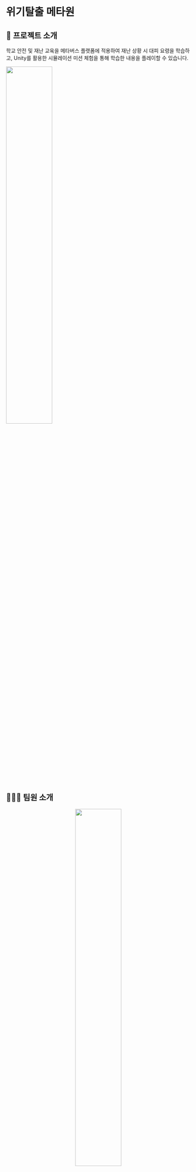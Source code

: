 # 위기탈출 메타원


## 📖 프로젝트 소개

학교 안전 및 재난 교육을 메타버스 플랫폼에 적용하여 재난 상황 시 대피 요령을 학습하고, Unity를 활용한 시뮬레이션 미션 체험을 통해 학습한 내용을 플레이할 수 있습니다.

<img src="https://user-images.githubusercontent.com/49333349/153608271-15236561-05ce-477a-898c-d69e4c100c9d.png"  width="50%" height="50%">

<br>

## 👨‍👦‍👦 팀원 소개

<div align="center">
  <img src="https://user-images.githubusercontent.com/49333349/153621485-5bb1d4f3-aaf5-4287-837d-b3de373d97cc.png"  width="50%" height="50%">
</div> 

- 권진우, 이효진 (중간취업)

<br>

## ❔ 기획 배경 및 의도

<details>
<summary>트렌드와 필요성</summary>
<br>
<div markdown="1">
  <blockquote> 
 &nbsp;메타버스(metaverse)는 가공·초월을 의미하는 메타(Meta)와 세계를 의미하는 유니버스(Universe)의 합성어로, 가상과 현실이 융복합된 디지털 세계, 초월 세계를 의미한다. 코로나로 인한 언택트 문화가 확산되면서, 메타버스 기술이 차세대 플랫폼으로 주목받고 있다. 최근 코로나로 인해 여러 분야에서 단체 생활에 영향을 받고 있다. 대부분의 학생들은 수업 등교에 제한을 받고 있기 때문에 특히, 학교에서 지속적으로 관심을 갖고 의무적으로 행해야하는 학교안전교육에 불편함을 겪고있다.
    </blockquote> 
</div>
<div markdown="2">
  <blockquote> 
  &nbsp;학교 내 안전교육과 재난교육은 형식적이고 일회성이라는 큰 문제점이 있다. 강의식이나 전달식 교육은 비대면 원격수업에서 비효과적으로 전달될 수 밖에 없다. 또한, 재난교육의 체험시설 부족과 복잡한 메뉴얼은 안전교육을 지도하는 교사에게도 부담이 되며 자세한 지도 역량을 필요로 한다. 이러한 학교안전교육의 문제점과 학생들의 교육 결손의 해소가 시급한 상황이다.
    </blockquote> 
</div>
</details>

<details>
<summary>소비자/시장에 줄 수 있는 가치</summary>
<br>
<div markdown="1">
  <blockquote> 
 &nbsp;특별한 디바이스가 아닌 보편적인 기기인 컴퓨터를 통한 가상현실로 체험 서비스를 제공하면 적극적인 참여를 독려하며 접근성까지 확보할 수 있다. 또한, 교육 중 다른 친구와의 소통도 가능해지면서 교육에 지루함보다 흥미를 느낄 수 있다.
    </blockquote> 
</div>
</details>

<details>
<summary>기대 효과</summary>
<br>
<div markdown="1">
  <blockquote> 
 &nbsp;교내 재난 안전교육을 메타버스 플랫폼을 통해 제공한다면, 청소년 뿐만 아닌, 기업 내 사업장 안전 교육, 건설 현장 안전교육과 같은 다양한 안전교육에 대해서도 메타버스의 플랫폼을 확장할 수있다. 단편적이고, 일회성이 아닌 반복적이고 생생한 안전 교육을 통해, 위드 코로나 시대에서 보다 효과적으로 재난과 안전에 대한 경각심을 가지며 교육받을 수 있다.
    </blockquote> 
</div>
</details>
<br>

## 🪄 애플리케이션 아키텍쳐
<details>
<summary>ERD </summary>
<div markdown="1">
<img src="https://user-images.githubusercontent.com/49333349/153613237-8579de8c-8e56-4736-ac75-8403cc85c326.png" width="80%" height="80%">
</div>
</details>

<details>
<summary>Figma </summary>
<div markdown="1">
<img src="https://user-images.githubusercontent.com/49333349/153613791-8c57650f-3760-425a-9384-685c36ea2134.png" width="80%" height="80%">
</div>
</details>
<br>

## 🧮 기능

[시연 시나리오](https://github.com/GyuYoungCho/MetaOne/blob/dev/exec/%EC%8B%9C%EC%97%B0%20%EC%8B%9C%EB%82%98%EB%A6%AC%EC%98%A4.pdf)


## ⌛ Stack

<p align="center">
<img src="https://img.shields.io/badge/Java-007396?style=flat-square&logo=Java&logoColor=white"/></a>&nbsp
<img src="https://img.shields.io/badge/C%23-00599C?style=flat-square&logo=c sharp&logoColor=white"/></a>&nbsp
<img src="https://img.shields.io/badge/Unity-dcdcdc?style=flat-square&logo=unity&logoColor=black"/></a>&nbsp
<img src="https://img.shields.io/badge/WebGL-990000?style=flat-square&logo=webgl&logoColor=white"/></a>&nbsp 
<img src="https://img.shields.io/badge/HTML5-E34F26?style=flat-square&logo=html5&logoColor=white"/></a>&nbsp 
<img src="https://img.shields.io/badge/CSS-1572B6?style=flat-square&logo=css3&logoColor=white"/></a>&nbsp 
<img src="https://img.shields.io/badge/Javascript-ffb13b?style=flat-square&logo=javascript&logoColor=white"/></a>&nbsp 
<img src="https://img.shields.io/badge/Vue.js-4FC08D?style=flat-square&logo=vue.js&logoColor=white"/></a>&nbsp 
<img src="https://img.shields.io/badge/Sass-CC6699?style=flat-square&logo=sass&logoColor=white"/></a>&nbsp
<br>
<img src="https://img.shields.io/badge/Redis-DC382D?style=flat-square&logo=redis&logoColor=white"/></a>&nbsp
<img src="https://img.shields.io/badge/Firebase-FFCA28?style=flat-square&logo=firebase&logoColor=white"/></a>&nbsp
<img src="https://img.shields.io/badge/SpringBoot-6DB33F?style=flat-square&logo=Spring&logoColor=white"/></a>&nbsp 
<img src="https://img.shields.io/badge/MySQL-E6B91E?style=flat-square&logo=MySql&logoColor=white"/></a>&nbsp  
<img src="https://img.shields.io/badge/Nginx-009639?style=flat-square&logo=nginx&logoColor=white"/></a>&nbsp 
<img src="https://img.shields.io/badge/Docker-2496ED?style=flat-square&logo=docker&logoColor=white"/></a>&nbsp 
</p>

<br>

## 🖥️ 개발 환경

### Deploy Server
- Ubuntu 20:04:LTS

### DB
- MySQL : 8.0.27
- Redis : 5.0.7

### Frontend
- Vue : 2.6.11
- vue/cli : 4.5.13
- Sass-loader : 10.2.0

### Backend

- Java : openjdk version "1.8.0_262"
- Spring
    - Spring Boot : 2.5.5
    - gradle : 6.8.3
- npm : 6.14.13
- Docker : 20.10.8


<br>


- Docker-compose : 1.28.0-rc2

### IDE
- Visual Studio Code : 1.61.2
- IntelliJ : 2019.3.5
- STS : 3.9.14.RELEASE
- MySQLWorkBench : 8.0.25
- Unity : 2020.3.20f1

## 🔗 Test
- [포팅 메뉴얼](https://github.com/GyuYoungCho/MetaOne/blob/dev/exec/Porting_Menual.pdf) 참고
- exec 내 dump 파일 실행
